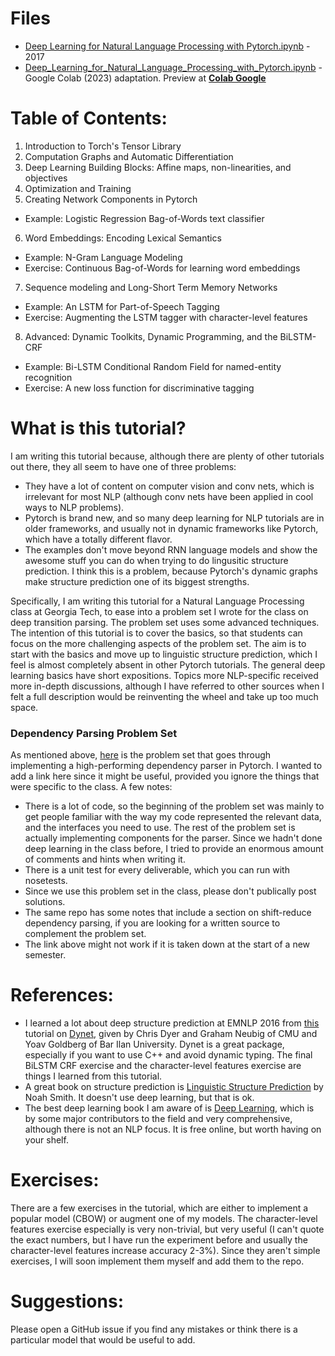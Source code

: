# Files

- [Deep Learning for Natural Language Processing with Pytorch.ipynb](https://github.com/andrewrgarcia/DeepLearningForNLPInPytorch/blob/master/Deep%20Learning%20for%20Natural%20Language%20Processing%20with%20Pytorch.ipynb) - 2017 
- [Deep_Learning_for_Natural_Language_Processing_with_Pytorch.ipynb](https://github.com/andrewrgarcia/DeepLearningForNLPInPytorch/blob/master/Deep_Learning_for_Natural_Language_Processing_with_Pytorch.ipynb) -  Google Colab (2023) adaptation. Preview at [**Colab Google**](https://colab.research.google.com/drive/1aomR0tLaPRuFLtnHeDIU3pYbY99loMf1?usp=sharing)



# Table of Contents:
1. Introduction to Torch's Tensor Library
2. Computation Graphs and Automatic Differentiation
3. Deep Learning Building Blocks: Affine maps, non-linearities, and objectives
4. Optimization and Training
5. Creating Network Components in Pytorch
  * Example: Logistic Regression Bag-of-Words text classifier
6. Word Embeddings: Encoding Lexical Semantics
  * Example: N-Gram Language Modeling
  * Exercise: Continuous Bag-of-Words for learning word embeddings
7. Sequence modeling and Long-Short Term Memory Networks
  * Example: An LSTM for Part-of-Speech Tagging
  * Exercise: Augmenting the LSTM tagger with character-level features
8. Advanced: Dynamic Toolkits, Dynamic Programming, and the BiLSTM-CRF
  * Example: Bi-LSTM Conditional Random Field for named-entity recognition
  * Exercise: A new loss function for discriminative tagging

# What is this tutorial?
I am writing this tutorial because, although there are plenty of other tutorials out there, they all seem to have one of three problems:
* They have a lot of content on computer vision and conv nets, which is irrelevant for most NLP (although conv nets have been applied in cool ways to NLP problems).
* Pytorch is brand new, and so many deep learning for NLP tutorials are in older frameworks, and usually not in dynamic frameworks like Pytorch, which have a totally different flavor.
* The examples don't move beyond RNN language models and show the awesome stuff you can do when trying to do lingusitic structure prediction.  I think this is a problem, because Pytorch's dynamic graphs make structure prediction one of its biggest strengths.

Specifically, I am writing this tutorial for a Natural Language Processing class at Georgia Tech, to ease into a problem set I wrote for the class on deep transition parsing.
The problem set uses some advanced techniques.  The intention of this tutorial is to cover the basics, so that students can focus on the more challenging aspects of the problem set.
The aim is to start with the basics and move up to linguistic structure prediction, which I feel is almost completely absent in other Pytorch tutorials.
The general deep learning basics have short expositions.  Topics more NLP-specific received more in-depth discussions, although I have referred to other sources when I felt a full description would be reinventing the wheel and take up too much space.

### Dependency Parsing Problem Set

As mentioned above, [here](https://github.com/jacobeisenstein/gt-nlp-class/tree/master/psets/ps4) is the problem set that goes through implementing
a high-performing dependency parser in Pytorch.  I wanted to add a link here since it might be useful, provided you ignore the things that were specific to the class.
A few notes:

* There is a lot of code, so the beginning of the problem set was mainly to get people familiar with the way my code represented the relevant data, and the interfaces you need to use.  The rest of the problem set is actually implementing components for the parser.  Since we hadn't done deep learning in the class before, I tried to provide an enormous amount of comments and hints when writing it.
* There is a unit test for every deliverable, which you can run with nosetests.
* Since we use this problem set in the class, please don't publically post solutions.
* The same repo has some notes that include a section on shift-reduce dependency parsing, if you are looking for a written source to complement the problem set.
* The link above might not work if it is taken down at the start of a new semester.

# References:
* I learned a lot about deep structure prediction at EMNLP 2016 from [this](https://github.com/clab/dynet_tutorial_examples) tutorial on [Dynet](http://dynet.readthedocs.io/en/latest/), given by Chris Dyer and Graham Neubig of CMU and Yoav Goldberg of Bar Ilan University.  Dynet is a great package, especially if you want to use C++ and avoid dynamic typing.  The final BiLSTM CRF exercise and the character-level features exercise are things I learned from this tutorial.
* A great book on structure prediction is [Linguistic Structure Prediction](https://www.amazon.com/Linguistic-Structure-Prediction-Synthesis-Technologies/dp/1608454053/ref=sr_1_1?ie=UTF8&qid=1489510387&sr=8-1&keywords=Linguistic+Structure+Prediction) by Noah Smith.  It doesn't use deep learning, but that is ok.
* The best deep learning book I am aware of is [Deep Learning](http://deeplearningbook.org), which is by some major contributors to the field and very comprehensive, although there is not an NLP focus.  It is free online, but worth having on your shelf.

# Exercises:
There are a few exercises in the tutorial, which are either to implement a popular model (CBOW) or augment one of my models.
The character-level features exercise especially is very non-trivial, but very useful (I can't quote the exact numbers, but I have run the experiment before and usually the character-level features increase accuracy 2-3%).
Since they aren't simple exercises, I will soon implement them myself and add them to the repo.

# Suggestions:
Please open a GitHub issue if you find any mistakes or think there is a particular model that would be useful to add.
